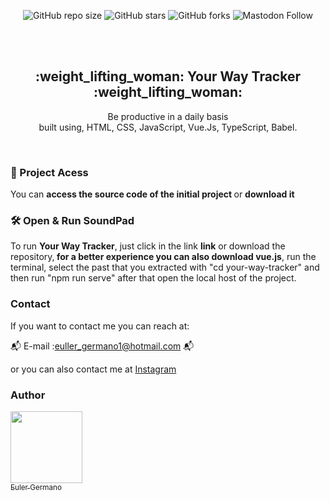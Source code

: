 <div align="center">
  
  ![GitHub repo size](https://img.shields.io/github/repo-size/eullerg/Your-Way-Tracker)
  ![GitHub stars](https://img.shields.io/github/stars/eullerg/Your-Way-Tracker)
  ![GitHub forks](https://img.shields.io/github/forks/eullerg/Your-Way-Tracker)
  ![Mastodon Follow](https://img.shields.io/mastodon/follow/110913095554798781)


  <br />
  <br />

  <h2 align="center"> :weight_lifting_woman: Your Way Tracker :weight_lifting_woman: </h2>

  Be productive in a daily basis  <br />built using, HTML, CSS, JavaScript, Vue.Js, TypeScript, Babel.

  </div>

  <br />

  ### 📁 Project Acess

You can <strong> access the source code of the initial project </strong> or <strong> download it </strong>

### 🛠️ Open & Run SoundPad

To run **Your Way Tracker**, just click in the link **link** or download the repository,<strong> for a better experience you can also download vue.js</strong>, run the terminal, select the past that you extracted with "cd your-way-tracker" and then run "npm run serve" after that open the local host of the project.


### Contact

If you want to contact me you can reach at: 

:mailbox_with_mail: E-mail :euller_germano1@hotmail.com	:mailbox_with_mail: 	

or you can also contact me at [Instagram](https://www.instagram.com/og.euller)



### Author

 [<img src="https://avatars.githubusercontent.com/u/28613413?v=4" width=115><br><sub>Euler Germano</sub>](https://github.com/eullerg) 

